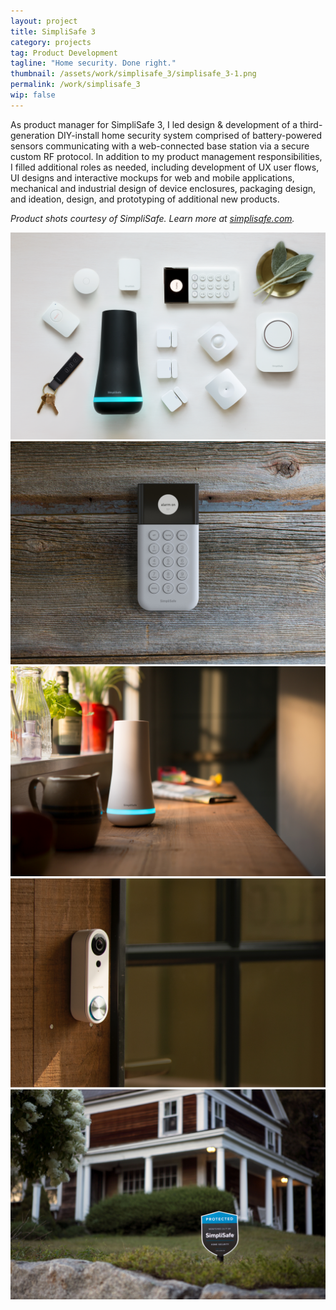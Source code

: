 ```yaml
---
layout: project
title: SimpliSafe 3
category: projects
tag: Product Development
tagline: "Home security. Done right."
thumbnail: /assets/work/simplisafe_3/simplisafe_3-1.png
permalink: /work/simplisafe_3
wip: false
---
```


As product manager for SimpliSafe 3, I led design & development of a third-generation DIY-install home security system comprised of battery-powered sensors communicating with a web-connected base station via a secure custom RF protocol. In addition to my product management responsibilities, I filled additional roles as needed, including development of UX user flows, UI designs and interactive mockups for web and mobile applications, mechanical and industrial design of device enclosures, packaging design, and ideation, design, and prototyping of additional new products.

_Product shots courtesy of SimpliSafe. Learn more at [simplisafe.com](https://www.simplisafe.com)._

![](/assets/work/simplisafe_3/simplisafe_3-1.png)
![](/assets/work/simplisafe_3/simplisafe_3-2.jpg)
![](/assets/work/simplisafe_3/simplisafe_3-3.jpg)
![](/assets/work/simplisafe_3/simplisafe_3-4.jpg)
![](/assets/work/simplisafe_3/simplisafe_3-5.jpg)